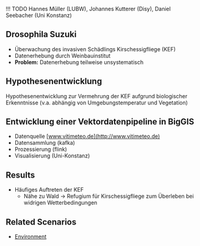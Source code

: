 !!! TODO
    Hannes Müller (LUBW), Johannes Kutterer (Disy), Daniel Seebacher (Uni Konstanz)
    
## Drosophila Suzuki

- Überwachung des invasiven Schädlings Kirschessigfliege (KEF)
- Datenerhebung durch Weinbauinstitut
- **Problem:** Datenerhebung teilweise unsystematisch

## Hypothesenentwicklung
Hypothesenentwicklung zur Vermehrung der KEF aufgrund biologischer Erkenntnisse
(v.a. abhängig von Umgebungstemperatur und Vegetation)

## Entwicklung einer Vektordatenpipeline in BigGIS
- Datenquelle [www.vitimeteo.de](http://www.vitimeteo.de)
- Datensammlung (kafka)
- Prozessierung (flink)
- Visualisierung (Uni-Konstanz)

## Results
- Häufiges Auftreten der KEF
  - Nähe zu Wald -> Refugium für Kirschessigfliege zum Überleben bei widrigen Wetterbedingungen

## Related Scenarios
- [Environment](../scenarios/03_env.md)
